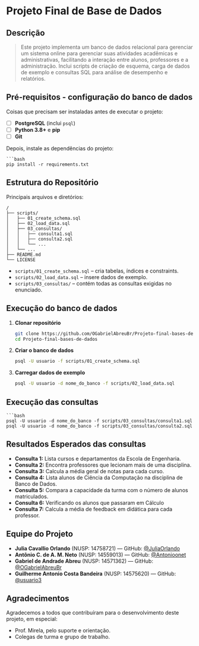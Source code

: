 # Projeto Final de Base de Dados

## Descrição
> Este projeto implementa um banco de dados relacional para gerenciar um sistema online para gerenciar suas atividades acadêmicas
e administrativas, facilitando a interação entre alunos, professores e a administração. Inclui scripts de criação de esquema, carga de dados de exemplo e consultas SQL para análise de desempenho e relatórios.

## Pré-requisitos - configuração do banco de dados
Coisas que precisam ser instaladas antes de executar o projeto:
- [ ] **PostgreSQL** (inclui `psql`)  
- [ ] **Python 3.8+** e **pip**  
- [ ] **Git**

Depois, instale as dependências do projeto:

    ```bash
    pip install -r requirements.txt
 
## Estrutura do Repositório
  Principais arquivos e diretórios:

    /
    ├── scripts/
    │   ├── 01_create_schema.sql
    │   ├── 02_load_data.sql
    │   ├── 03_consultas/
    │   │   ├── consulta1.sql
    │   │   ├── consulta2.sql
    │   │   └── ...
    │   └── ...
    ├── README.md
    └── LICENSE


- `scripts/01_create_schema.sql` – cria tabelas, índices e constraints.  
- `scripts/02_load_data.sql` – insere dados de exemplo.  
- `scripts/03_consultas/` – contém todas as consultas exigidas no enunciado.

## Execução do banco de dados
1. **Clonar repositório**  
   ```bash
   git clone https://github.com/OGabrielAbreuBr/Projeto-final-bases-de-dados.git
   cd Projeto-final-bases-de-dados
2. **Criar o banco de dados**
    ```bash
    psql -U usuario -f scripts/01_create_schema.sql
3. **Carregar dados de exemplo**
    ```bash
    psql -U usuario -d nome_do_banco -f scripts/02_load_data.sql
    
## Execução das consultas
    ```bash
    psql -U usuario -d nome_do_banco -f scripts/03_consultas/consulta1.sql
    psql -U usuario -d nome_do_banco -f scripts/03_consultas/consulta2.sql

## Resultados Esperados das consultas
- **Consulta 1:** Lista cursos e departamentos da Escola de Engenharia.  
- **Consulta 2:** Encontra professores que lecionam mais de uma disciplina.
- **Consulta 3:** Calcula a média geral de notas para cada curso.
- **Consulta 4:** Lista alunos de Ciência da Computação na disciplina de Banco de Dados.
- **Consulta 5:** Compara a capacidade da turma com o número de alunos matriculados.
- **Consulta 6:** Verificando os alunos que passaram em Cálculo
- **Consulta 7:** Calcula a média de feedback em didática para cada professor.

## Equipe do Projeto
- **Julia Cavallio Orlando** (NUSP: 14758721) — GitHub: [@JuliaOrlando](https://github.com/JuliaOrlando)
- **Antônio C. de A. M. Neto** (NUSP: 14559013) — GitHub: [@Antonioonet](https://github.com/Antonioonet)  
- **Gabriel de Andrade Abreu** (NUSP: 14571362) — GitHub: [@OGabrielAbreuBr](https://github.com/OGabrielAbreuBr)
- **Guilherme Antonio Costa Bandeira** (NUSP: 14575620) — GitHub: [@usuario3](https://github.com/usuario3) 

## Agradecimentos
Agradecemos a todos que contribuíram para o desenvolvimento deste projeto, em especial:  
- Prof. Mirela, pelo suporte e orientação.  
- Colegas de turma e grupo de trabalho.  


